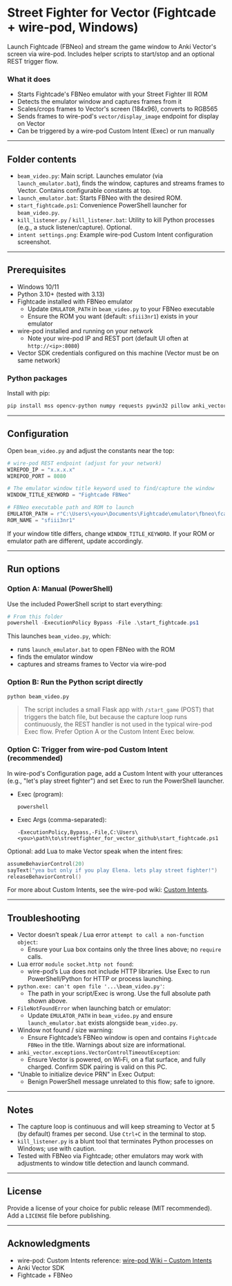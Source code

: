 # Street Fighter for Vector (Fightcade + wire-pod, Windows)

Launch Fightcade (FBNeo) and stream the game window to Anki Vector's screen via wire-pod. Includes helper scripts to start/stop and an optional REST trigger flow.

### What it does
- Starts Fightcade's FBNeo emulator with your Street Fighter III ROM
- Detects the emulator window and captures frames from it
- Scales/crops frames to Vector's screen (184x96), converts to RGB565
- Sends frames to wire-pod's `vector/display_image` endpoint for display on Vector
- Can be triggered by a wire-pod Custom Intent (Exec) or run manually


---

## Folder contents

- `beam_video.py`: Main script. Launches emulator (via `launch_emulator.bat`), finds the window, captures and streams frames to Vector. Contains configurable constants at top.
- `launch_emulator.bat`: Starts FBNeo with the desired ROM.
- `start_fightcade.ps1`: Convenience PowerShell launcher for `beam_video.py`.
- `kill_listener.py` / `kill_listener.bat`: Utility to kill Python processes (e.g., a stuck listener/capture). Optional.
- `intent settings.png`: Example wire-pod Custom Intent configuration screenshot.

---

## Prerequisites

- Windows 10/11
- Python 3.10+ (tested with 3.13)
- Fightcade installed with FBNeo emulator
  - Update `EMULATOR_PATH` in `beam_video.py` to your FBNeo executable
  - Ensure the ROM you want (default: `sfiii3nr1`) exists in your emulator
- wire-pod installed and running on your network
  - Note your wire-pod IP and REST port (default UI often at `http://<ip>:8080`)
- Vector SDK credentials configured on this machine (Vector must be on same network)

### Python packages
Install with pip:

```bash
pip install mss opencv-python numpy requests pywin32 pillow anki_vector flask
```

---

## Configuration
Open `beam_video.py` and adjust the constants near the top:

```python
# wire-pod REST endpoint (adjust for your network)
WIREPOD_IP = "x.x.x.x"
WIREPOD_PORT = 8080

# The emulator window title keyword used to find/capture the window
WINDOW_TITLE_KEYWORD = "Fightcade FBNeo"

# FBNeo executable path and ROM to launch
EMULATOR_PATH = r"C:\Users\<you>\Documents\Fightcade\emulator\fbneo\fcadefbneo.exe"
ROM_NAME = "sfiii3nr1"
```

If your window title differs, change `WINDOW_TITLE_KEYWORD`. If your ROM or emulator path are different, update accordingly.

---

## Run options

### Option A: Manual (PowerShell)
Use the included PowerShell script to start everything:

```powershell
# From this folder
powershell -ExecutionPolicy Bypass -File .\start_fightcade.ps1
```

This launches `beam_video.py`, which:
- runs `launch_emulator.bat` to open FBNeo with the ROM
- finds the emulator window
- captures and streams frames to Vector via wire-pod

### Option B: Run the Python script directly

```bash
python beam_video.py
```

> The script includes a small Flask app with `/start_game` (POST) that triggers the batch file, but because the capture loop runs continuously, the REST handler is not used in the typical wire-pod Exec flow. Prefer Option A or the Custom Intent Exec below.

### Option C: Trigger from wire-pod Custom Intent (recommended)

In wire-pod's Configuration page, add a Custom Intent with your utterances (e.g., "let's play street fighter") and set Exec to run the PowerShell launcher.

- Exec (program):
  ```
  powershell
  ```
- Exec Args (comma-separated):
  ```
  -ExecutionPolicy,Bypass,-File,C:\Users\<you>\path\to\streetfighter_for_vector_github\start_fightcade.ps1
  ```

Optional: add Lua to make Vector speak when the intent fires:

```lua
assumeBehaviorControl(20)
sayText("yea but only if you play Elena. lets play street fighter!")
releaseBehaviorControl()
```

For more about Custom Intents, see the wire-pod wiki: [Custom Intents](https://github.com/kercre123/wire-pod/wiki/Custom-Intents).

---

## Troubleshooting

- Vector doesn’t speak / Lua error `attempt to call a non-function object`:
  - Ensure your Lua box contains only the three lines above; no `require` calls.
- Lua error `module socket.http not found`:
  - wire-pod’s Lua does not include HTTP libraries. Use Exec to run PowerShell/Python for HTTP or process launching.
- `python.exe: can't open file '...\beam_video.py'`:
  - The path in your script/Exec is wrong. Use the full absolute path shown above.
- `FileNotFoundError` when launching batch or emulator:
  - Update `EMULATOR_PATH` in `beam_video.py` and ensure `launch_emulator.bat` exists alongside `beam_video.py`.
- Window not found / size warning:
  - Ensure Fightcade’s FBNeo window is open and contains `Fightcade FBNeo` in the title. Warnings about size are informational.
- `anki_vector.exceptions.VectorControlTimeoutException`:
  - Ensure Vector is powered, on Wi‑Fi, on a flat surface, and fully charged. Confirm SDK pairing is valid on this PC.
- "Unable to initialize device PRN" in Exec Output:
  - Benign PowerShell message unrelated to this flow; safe to ignore.

---

## Notes
- The capture loop is continuous and will keep streaming to Vector at 5 (by default) frames per second. Use `Ctrl+C` in the terminal to stop.
- `kill_listener.py` is a blunt tool that terminates Python processes on Windows; use with caution.
- Tested with FBNeo via Fightcade; other emulators may work with adjustments to window title detection and launch command.

---

## License
Provide a license of your choice for public release (MIT recommended). Add a `LICENSE` file before publishing.

---

## Acknowledgments
- wire-pod: Custom Intents reference: [wire-pod Wiki – Custom Intents](https://github.com/kercre123/wire-pod/wiki/Custom-Intents)
- Anki Vector SDK
- Fightcade + FBNeo


